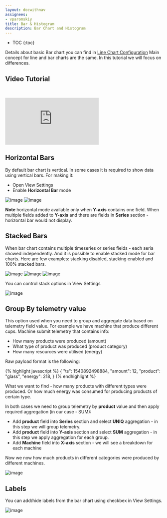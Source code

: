 ```yaml
---
layout: docwithnav
assignees:
- vparomskiy
title: Bar & Histogram
description: Bar Chart and Histogram
---
```


* TOC
{:toc}

Details about basic Bar chart you can find in [Line Chart Configuration](/docs/trendz/visualizations-line/)
Main concept for line and bar charts are the same. In this tutorial we will focus on differences.

## Video Tutorial

&nbsp; 
  
<div id="video">  
    <div id="video_wrapper">
        <iframe src="https://www.youtube.com/embed/Sc6vySTadCQ" frameborder="0" allowfullscreen></iframe>
    </div>
</div>

## Horizontal Bars

By default bar chart is vertical. In some cases it is required to show data using vertical bars. For making it:

* Open View Settings
* Enable **Horizontal Bar** mode

![image](/images/trendz/bar-horizontal.png)
![image](/images/trendz/bar-horizontal-conf.png)

**Note** horizontal mode available only when **Y-axis** contains one field. When multiple fields added to **Y-axis** and there are fields 
in **Series** section - horizontal bar would not display. 

## Stacked Bars

When bar chart contains multiple timeseries or series fields - each seria showed independently. And it is possible to enable 
stacked mode for bar charts. Here are few examples: stacking disabled, stacking enabled and 100% stacked bars. 

![image](/images/trendz/bar-stack-off.png)
![image](/images/trendz/bar-stack-onn.png)
![image](/images/trendz/bar-stack-100.png)

You can control stack options in View Settings

![image](/images/trendz/bar-stack-conf.png)

## Group By telemetry value

This option used when you need to group and aggregate data based on telemetry field value. 
For example we have machine that produce different cups. Machine submit telemetry that contains info:

* How many products were produced (amount)
* What type of product was produced (product category)
* How many resources were utilised (energy)

Raw payload format is the following:

{% highlight javascript %}
  {
    "ts": 1540892498884,
    "amount": 12,
    "product": "glass",
    "energy": 218,
  }
{% endhighlight %}

What we want to find - how many products with different types were produced. Or how much energy was consumed for producing products 
of certain type.

In both cases we need to group telemetry by **product** value and then apply required aggregation (in our case - SUM):

* Add **product** field into **Series** section and select **UNIQ** aggregation - in this step we will group telemetry.
* Add **product** field into **Y-axis** section and select **SUM** aggregation - in this step we apply aggregation for each group.
* Add **Machine** field into **X-axis** section - we will see a breakdown for each machine

Now we now how much products in different categories were produced by different machines.

![image](/images/trendz/bar-group-ts.png)

## Labels
You can add/hide labels from the bar chart using checkbex in View Settings. 

![image](/images/trendz/bar-labels.png)
